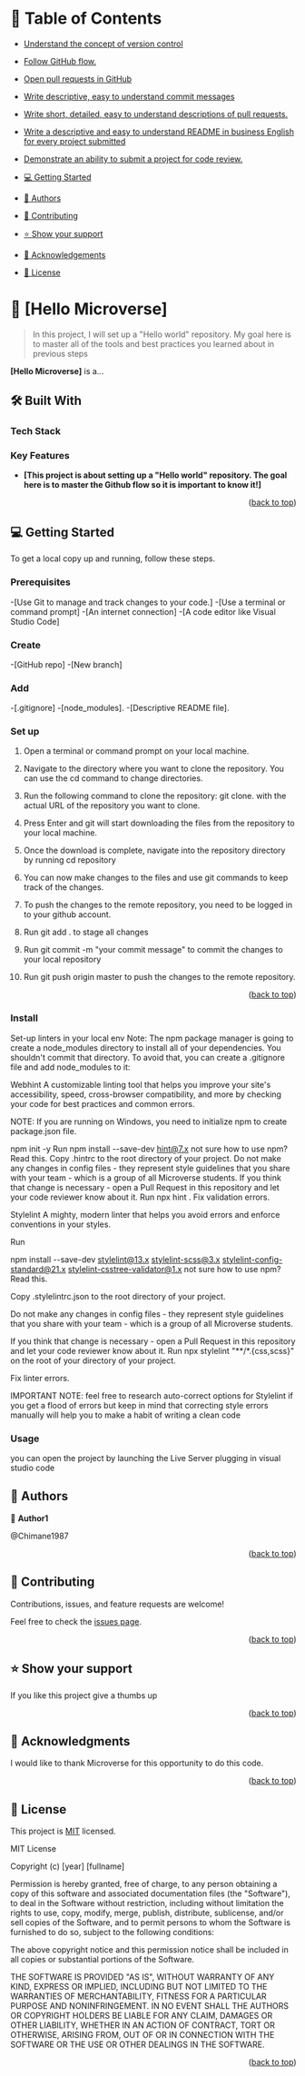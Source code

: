 <a name="readme-top"></a>

<div align="center">
  
 
</div>

<!-- TABLE OF CONTENTS -->

# 📗 Table of Contents

- [Understand the concept of version control](#about-project)
  
- [Follow GitHub flow.](#getting-started)
  
- [Open pull requests in GitHub](#authors)

- [Write descriptive, easy to understand commit messages](#future-features)

- [Write short, detailed, easy to understand descriptions of pull requests.](#contributing)

- [Write a descriptive and easy to understand README in business English for every project submitted](#support)

- [Demonstrate an ability to submit a project for code review.](#acknowledgements)

- [💻 Getting Started](#getting-started)

- [👥 Authors](#authors)

- [🤝 Contributing](#contributing)

- [⭐️ Show your support](#support)

- [🙏 Acknowledgements](#acknowledgements)

- [📝 License](#license)

<!-- PROJECT DESCRIPTION -->

# 📖 [Hello Microverse] <a name="about-project"></a>

> In this project, I will set up a "Hello world" repository. My goal here is to master all of the tools and best practices you learned about in previous steps

**[Hello Microverse]** is a...

## 🛠 Built With <a name="built-with"></a>

### Tech Stack <a name="tech-stack"></a>

### Key Features <a name="key-features"></a>

- **[This project is about setting up a "Hello world" repository. The goal here is to master the Github flow so it is important to know it!]**

<p align="right">(<a href="#readme-top">back to top</a>)</p>

<!-- GETTING STARTED -->

## 💻 Getting Started <a name="getting-started"></a>

To get a local copy up and running, follow these steps.

### Prerequisites

-[Use Git to manage and track changes to your code.]
-[Use a terminal or command prompt]
-[An internet connection]
-[A code editor like Visual Studio Code]

### Create

-[GitHub repo]
-[New branch]

### Add
-[.gitignore]
-[node_modules].
-[Descriptive README file].

### Set up

1. Open a terminal or command prompt on your local machine.

2. Navigate to the directory where you want to clone the repository. You can use the cd command to change directories.

3. Run the following command to clone the repository: git clone. with the actual URL of the repository you want to clone.

4. Press Enter and git will start downloading the files from the repository to your local machine.

5. Once the download is complete, navigate into the repository directory by running cd repository

6. You can now make changes to the files and use git commands to keep track of the changes.

7. To push the changes to the remote repository, you need to be logged in to your github account.

8. Run git add . to stage all changes

9. Run git commit -m "your commit message" to commit the changes to your local repository

10. Run git push origin master to push the changes to the remote repository.

<p align="right">(<a href="#readme-top">back to top</a>)</p>

### Install

Set-up linters in your local env
Note: The npm package manager is going to create a node_modules directory to install all of your dependencies. You shouldn't commit that directory. To avoid that, you can create a .gitignore file and add node_modules to it:

Webhint
A customizable linting tool that helps you improve your site's accessibility, speed, cross-browser compatibility, and more by checking your code for best practices and common errors.

NOTE: If you are running on Windows, you need to initialize npm to create package.json file.

npm init -y
Run
npm install --save-dev hint@7.x
not sure how to use npm? Read this.
Copy .hintrc to the root directory of your project.
Do not make any changes in config files - they represent style guidelines that you share with your team - which is a group of all Microverse students.
If you think that change is necessary - open a Pull Request in this repository and let your code reviewer know about it.
Run
npx hint .
Fix validation errors.

Stylelint
A mighty, modern linter that helps you avoid errors and enforce conventions in your styles.

Run

npm install --save-dev stylelint@13.x stylelint-scss@3.x stylelint-config-standard@21.x stylelint-csstree-validator@1.x
not sure how to use npm? Read this.

Copy .stylelintrc.json to the root directory of your project.

Do not make any changes in config files - they represent style guidelines that you share with your team - which is a group of all Microverse students.

If you think that change is necessary - open a Pull Request in this repository and let your code reviewer know about it.
Run npx stylelint "**/*.{css,scss}" on the root of your directory of your project.

Fix linter errors.

IMPORTANT NOTE: feel free to research auto-correct options for Stylelint if you get a flood of errors but keep in mind that correcting style errors manually will help you to make a habit of writing a clean code

### Usage

you can open the project by launching the Live Server plugging in visual studio code

<!-- AUTHORS -->

## 👥 Authors <a name="authors"></a>

👤 **Author1**

@Chimane1987

<p align="right">(<a href="#readme-top">back to top</a>)</p>

<!-- CONTRIBUTING -->

## 🤝 Contributing <a name="contributing"></a>

Contributions, issues, and feature requests are welcome!

Feel free to check the [issues page](../../issues/).

<p align="right">(<a href="#readme-top">back to top</a>)</p>

<!-- SUPPORT -->

## ⭐️ Show your support <a name="support"></a>

If you like this project give a thumbs up

<p align="right">(<a href="#readme-top">back to top</a>)</p>

<!-- ACKNOWLEDGEMENTS -->

## 🙏 Acknowledgments <a name="acknowledgements"></a>



I would like to thank Microverse for this opportunity to do this code.

<p align="right">(<a href="#readme-top">back to top</a>)</p>

<!-- FAQ (optional) -->


<!-- LICENSE -->

## 📝 License <a name="license"></a>

This project is [MIT](./LICENSE) licensed.

MIT License

Copyright (c) [year] [fullname]

Permission is hereby granted, free of charge, to any person obtaining a copy
of this software and associated documentation files (the "Software"), to deal
in the Software without restriction, including without limitation the rights
to use, copy, modify, merge, publish, distribute, sublicense, and/or sell
copies of the Software, and to permit persons to whom the Software is
furnished to do so, subject to the following conditions:

The above copyright notice and this permission notice shall be included in all
copies or substantial portions of the Software.

THE SOFTWARE IS PROVIDED "AS IS", WITHOUT WARRANTY OF ANY KIND, EXPRESS OR
IMPLIED, INCLUDING BUT NOT LIMITED TO THE WARRANTIES OF MERCHANTABILITY,
FITNESS FOR A PARTICULAR PURPOSE AND NONINFRINGEMENT. IN NO EVENT SHALL THE
AUTHORS OR COPYRIGHT HOLDERS BE LIABLE FOR ANY CLAIM, DAMAGES OR OTHER
LIABILITY, WHETHER IN AN ACTION OF CONTRACT, TORT OR OTHERWISE, ARISING FROM,
OUT OF OR IN CONNECTION WITH THE SOFTWARE OR THE USE OR OTHER DEALINGS IN THE
SOFTWARE.

<p align="right">(<a href="#readme-top">back to top</a>)</p>
